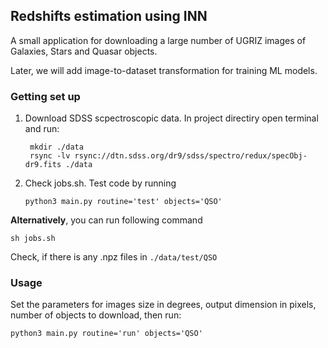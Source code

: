 ## Redshifts estimation using INN

A small application for downloading a large number of UGRIZ images of Galaxies, Stars and Quasar objects.

Later, we will add image-to-dataset transformation for training ML models.

### Getting set up

1. Download SDSS scpectroscopic data. In project directiry open terminal and run:

    ```shell
     mkdir ./data
     rsync -lv rsync://dtn.sdss.org/dr9/sdss/spectro/redux/specObj-dr9.fits ./data 
     ```

2. Check jobs.sh. Test code by running 

    ```shell
    python3 main.py routine='test' objects='QSO'
    ```

**Alternatively**, you can run following command
```shell
sh jobs.sh
```
Check, if there is any .npz files in `./data/test/QSO`

### Usage

Set the parameters for images size in degrees, output dimension in pixels, number of objects to download, then run:

```shell
python3 main.py routine='run' objects='QSO'
```

